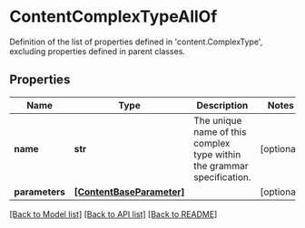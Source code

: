 # ContentComplexTypeAllOf

Definition of the list of properties defined in 'content.ComplexType', excluding properties defined in parent classes.
## Properties
Name | Type | Description | Notes
------------ | ------------- | ------------- | -------------
**name** | **str** | The unique name of this complex type within the grammar specification. | [optional] 
**parameters** | [**[ContentBaseParameter]**](ContentBaseParameter.md) |  | [optional] 

[[Back to Model list]](../README.md#documentation-for-models) [[Back to API list]](../README.md#documentation-for-api-endpoints) [[Back to README]](../README.md)


